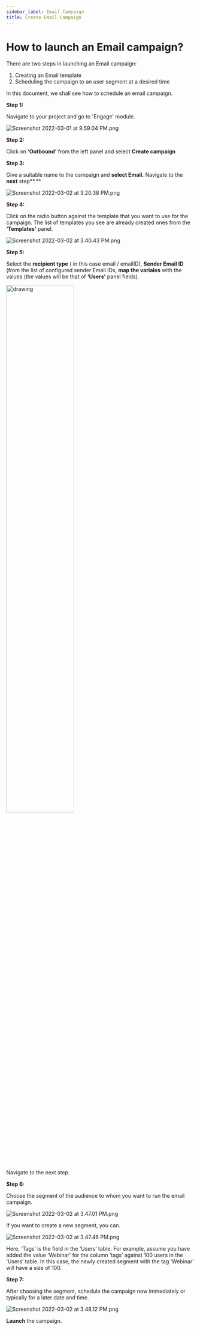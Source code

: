 ```yaml
---
sidebar_label: Email Campaign
title: Create Email Campaign
---
```


# How to launch an Email campaign?

There are two steps in launching an Email campaign:

1. Creating an Email template
2. Scheduling the campaign to an user segment at a desired time

In this document, we shall see how to schedule an email campaign.

**Step 1:**

Navigate to your project and go to 'Engage' module.

![Screenshot 2022-03-01 at 9.59.04 PM.png](https://res.craft.do/user/full/a59774be-e9f6-fe9e-e9df-69fe0168e698/doc/8177068B-D1F7-4ACE-A528-7E3A8EDB1488/164FC8D2-8B78-4111-AB79-D5DF40C8C61D_2/Screenshot%202022-03-01%20at%209.59.04%20PM.png)

**Step 2:**

Click on **‘Outbound’** from the left panel and select **Create campaign**

**Step 3:**

Give a suitable name to the campaign and **select Email.** Navigate to the **next** step**.**

![Screenshot 2022-03-02 at 3.20.38 PM.png](https://res.craft.do/user/full/a59774be-e9f6-fe9e-e9df-69fe0168e698/doc/CE7A7AE5-F9E4-479C-84B0-51B499470E5F/697455A1-EAFD-470C-8464-BCB2D4531EC9_2/Screenshot%202022-03-02%20at%203.20.38%20PM.png)

**Step 4:**

Click on the radio button against the template that you want to use for the campaign. The list of templates you see are already created ones from the **‘Templates’** panel.

![Screenshot 2022-03-02 at 3.40.43 PM.png](https://res.craft.do/user/full/a59774be-e9f6-fe9e-e9df-69fe0168e698/doc/CE7A7AE5-F9E4-479C-84B0-51B499470E5F/1517F2A4-219C-4F6A-BACF-5A676F330A9A_2/Screenshot%202022-03-02%20at%203.40.43%20PM.png)

**Step 5:**

Select the **recipient type** ( in this case email / emailID), **Sender Email ID** (from the list of configured sender Email IDs, **map the variales** with the values (the values will be that of **‘Users’** panel fields).

<img src="https://res.craft.do/user/full/a59774be-e9f6-fe9e-e9df-69fe0168e698/doc/CE7A7AE5-F9E4-479C-84B0-51B499470E5F/D4A3E203-AFED-4C98-B421-13AA5D103342_2/Screenshot%202022-03-02%20at%203.45.19%20PM.png" alt="drawing" width="60%"/>


Navigate to the next step.

**Step 6:**

Choose the segment of the audience to whom you want to run the email campaign.

![Screenshot 2022-03-02 at 3.47.01 PM.png](https://res.craft.do/user/full/a59774be-e9f6-fe9e-e9df-69fe0168e698/doc/CE7A7AE5-F9E4-479C-84B0-51B499470E5F/D76DD876-743B-45E2-AE8F-7ABD9A9A246C_2/Screenshot%202022-03-02%20at%203.47.01%20PM.png)

If you want to create a new segment, you can.

![Screenshot 2022-03-02 at 3.47.46 PM.png](https://res.craft.do/user/full/a59774be-e9f6-fe9e-e9df-69fe0168e698/doc/CE7A7AE5-F9E4-479C-84B0-51B499470E5F/DE484ACA-4C02-4048-A31E-F0F3B2F56B7E_2/Screenshot%202022-03-02%20at%203.47.46%20PM.png)

Here, ‘Tags’ is the field in the ‘Users’ table. For example, assume you have added the value ‘Webinar’ for the column ‘tags’ against 100 users in the ‘Users’ table. In this case, the newly created segment with the tag ‘Webinar’ will have a size of 100.

**Step 7:**

After choosing the segment, schedule the campaign now immediately or typically for a later date and time.

![Screenshot 2022-03-02 at 3.48.12 PM.png](https://res.craft.do/user/full/a59774be-e9f6-fe9e-e9df-69fe0168e698/doc/CE7A7AE5-F9E4-479C-84B0-51B499470E5F/04D411C3-85DA-46CC-B36A-5349A5255A19_2/Screenshot%202022-03-02%20at%203.48.12%20PM.png)

**Launch** the campaign.
